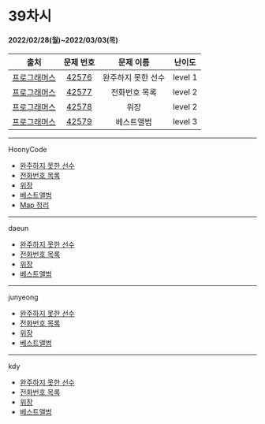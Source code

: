 # 39차시
#### 2022/02/28(월)~2022/03/03(목)

|               출처               |                   문제 번호                    |     문제 이름      | 난이도 |
| :------------------------------: | :--------------------------------------------: | :----------------: | :----: |
| [프로그래머스](https://programmers.co.kr/) | [42576](https://programmers.co.kr/learn/courses/30/lessons/42576) | 완주하지 못한 선수 | level 1 |
| [프로그래머스](https://programmers.co.kr/) | [42577](https://programmers.co.kr/learn/courses/30/lessons/42577) | 전화번호 목록 | level 2 |
| [프로그래머스](https://programmers.co.kr/) | [42578](https://programmers.co.kr/learn/courses/30/lessons/42578) | 위장 | level 2 |
| [프로그래머스](https://programmers.co.kr/) | [42579](https://programmers.co.kr/learn/courses/30/lessons/42579) | 베스트앨범 | level 3 |

---

HoonyCode

- [완주하지 못한 선수](https://hoonycode.notion.site/1c37dec74e1a483ea60fd62414dde354)
- [전화번호 목록](https://hoonycode.notion.site/9aaa32dc5a2c46fb9e5fd1a6a5c67969)
- [위장](https://hoonycode.notion.site/7faf3d5be8bd414791100e75bf356f47)
- [베스트앨범](https://hoonycode.notion.site/3b0a0310149344de8bd5758c21176c4e)
- [Map 정리](https://hoonycode.notion.site/Map-107c53c86bcd4cf9a680e48bf13055bb)
-------
daeun

- [완주하지 못한 선수](https://hoonycode.notion.site/fc29af8758034052842b72ee2c337402)
- [전화번호 목록](https://hoonycode.notion.site/7a338c566c1e489eb627a1e2a689c050)
- [위장](https://hoonycode.notion.site/96781fde5cdc4f7daa79f7dffebb774e)
- [베스트앨범](https://hoonycode.notion.site/238069e22b454884bc33f96fe4f181e3)
---------
junyeong

- [완주하지 못한 선수](https://2106.notion.site/PG-529e21cfecb7445ebefde9c0c4f18113)
- [전화번호 목록](https://2106.notion.site/PG-7d8d2fb9728b4564b9eff4a330474beb)
- [위장](https://2106.notion.site/PG-2dd9a9c69bfc4afb9fd4e2fd74bab42f)
- [베스트앨범](https://2106.notion.site/PG-a5bed8bd158a4c84b9bf1c39f0ecf6cc)
---
kdy

- [완주하지 못한 선수](https://tropical-couch-e39.notion.site/PRO-42576-35eb96b9ade044aab57c58bda31849e2)
- [전화번호 목록](https://tropical-couch-e39.notion.site/PRO-42577-a4f76397a83344a5a7142df35a394405)
- [위장](https://tropical-couch-e39.notion.site/PRO-42578-cd772d51879c483fbc16cd0e749ed896)
- [베스트앨범](https://tropical-couch-e39.notion.site/PRO-42579-ff056fa91c754688a3b438bafe4a9460)
